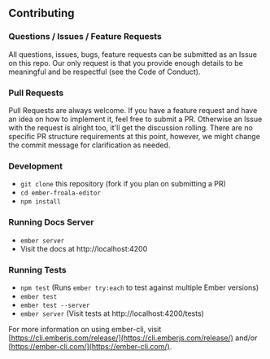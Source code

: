Contributing
------------------------------------------------------------------------------

### Questions / Issues / Feature Requests

All questions, issues, bugs, feature requests can be submitted as an Issue on
this repo. Our only request is that you provide enough details to be meaningful
and be respectful (see the Code of Conduct).

### Pull Requests

Pull Requests are always welcome. If you have a feature request and have an
idea on how to implement it, feel free to submit a PR. Otherwise an Issue with
the request is alright too, it'll get the discussion rolling. There are no
specific PR structure requirements at this point, however, we might change the
commit message for clarification as needed.


### Development

* `git clone` this repository (fork if you plan on submitting a PR)
* `cd ember-froala-editor`
* `npm install`


### Running Docs Server

* `ember server`
* Visit the docs at http://localhost:4200


### Running Tests

* `npm test` (Runs `ember try:each` to test against multiple Ember versions)
* `ember test`
* `ember test --server`
* `ember server` (Visit tests at http://localhost:4200/tests)


For more information on using ember-cli, visit 
[https://cli.emberjs.com/release/](https://cli.emberjs.com/release/) and/or
[https://ember-cli.com/](https://ember-cli.com/).
